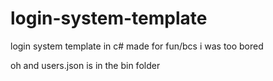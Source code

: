 # login-system-template
login system template in c# made for fun/bcs i was too bored

oh and users.json is in the bin folder
